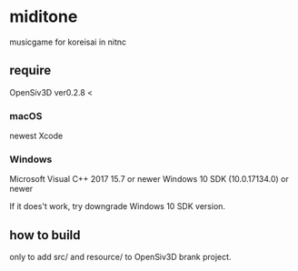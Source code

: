 # miditone
musicgame for koreisai in nitnc

## require
OpenSiv3D ver0.2.8 <

### macOS
newest Xcode 

### Windows
Microsoft Visual C++ 2017 15.7 or newer
Windows 10 SDK (10.0.17134.0) or newer

If it does't work, try downgrade Windows 10 SDK version.

## how to build
only to add src/ and resource/ to OpenSiv3D brank project.
